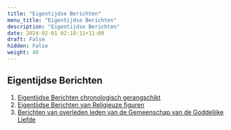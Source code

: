 ```yaml
---
title: "Eigentijdse Berichten"
menu_title: "Eigentijdse Berichten"
description: "Eigentijdse Berichten"
date: 2024-02-01 02:18:11+11:00
draft: False
hidden: False
weight: 40
---
```

## Eigentijdse Berichten

1. [Eigentijdse Berichten chronologisch gerangschikt](/4-nl-contemporary-messages/4-1-nl-cont-messages-by-date/)
2. [Eigentijdse Berichten van Religieuze figuren](/4-nl-contemporary-messages/4-2-nl-messages-of-religious-spirit-figures/)
3. [Berichten van overleden leden van de Gemeenschap van de Goddelijke Liefde](/4-nl-contemporary-messages/4-3-nl-messages-of-deceased-dl-members/)
